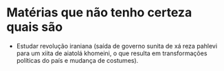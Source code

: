 # Matérias que não tenho certeza quais são
- Estudar revolução iraniana (saída de governo sunita de xá reza pahlevi para um  xiita de aiatolá khomeini, o que resulta em transformações políticas do país e mudança de costumes).